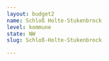 ```yaml
---
layout: budget2
name: Schloß Holte-Stukenbrock
level: kommune
state: NW
slug: Schloß-Holte-Stukenbrock

---
```



